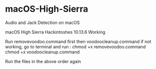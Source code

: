 # macOS-High-Sierra
Audio and Jack Detection on macOS

macOS High Sierra Hackintoshes 10.13.6 Working  

Run removevoodoo.command first then voodoocleanup.command 
if not working, go to terminal and run : 
chmod +x removevoodoo.command 
chmod +x voodoocleanup.command 

Run the files in the above order again 



